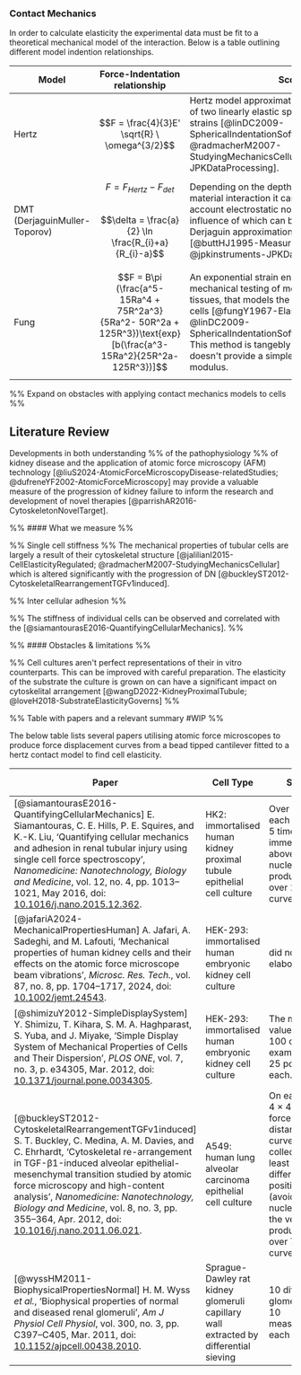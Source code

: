 
### Contact Mechanics

In order to calculate elasticity the experimental data must be fit to a theoretical mechanical model of the interaction. Below is a table outlining different model indention relationships.

| Model                         | Force-Indentation relationship                                                                                         | Scope                                                                                                                                                                                                                                                                                                                                         |
| ----------------------------- | ---------------------------------------------------------------------------------------------------------------------- | --------------------------------------------------------------------------------------------------------------------------------------------------------------------------------------------------------------------------------------------------------------------------------------------------------------------------------------------- |
| Hertz                         | $$F = \frac{4}{3}E' \sqrt{R} \ \omega^{3/2}$$                                                                          | Hertz model approximates the shallow indention of two linearly elastic spheres with infinitesimal strains [@linDC2009-SphericalIndentationSoftMatterHertzianRegime; @radmacherM2007-StudyingMechanicsCellular; @jpkinstruments-JPKDataProcessing].                                                                                            |
| DMT (DerjaguinMuller-Toporov) | $$F = F_{Hertz} - F_{det}$$<br>$$\delta = \frac{a}{2} \ln \frac{R_{i}+a}{R_{i}-a}$$                                    | Depending on the depth of indentation and the material interaction it can be important to account electrostatic non contact forces, the influence of which can be modelled using the Derjaguin approximation for interaction potential [@buttHJ1995-MeasuringSurfaceForces; @jpkinstruments-JPKDataProcessing].                               |
| Fung                          | $$F = B\pi (\frac{a^5- 15Ra^4 + 75R^2a^3}{5Ra^2- 50R^2a + 125R^3})\text{exp}⁡[b(\frac{a^3- 15Ra^2}{25R^2a- 125R^3})]$$ | An exponential strain energy function based on mechanical testing of mesentery and arterial tissues, that models the non linear elasticity of cells [@fungY1967-ElasticitySoftTissues; @linDC2009-SphericalIndentationSoftMatterHertzianRegime]. This method is tangebly more precise but doesn't provide a simple value for young's modulus. |

%% Expand on obstacles with applying contact mechanics models to cells %%

## Literature Review

Developments in both understanding %% of the pathophysiology %% of kidney disease and the application of atomic force microscopy (AFM) technology [@liuS2024-AtomicForceMicroscopyDisease-relatedStudies; @dufreneYF2002-AtomicForceMicroscopy] may provide a valuable measure of the progression of kidney failure to inform the research and development of novel therapies [@parrishAR2016-CytoskeletonNovelTarget].

%% #### What we measure %%

%% Single cell stiffness %%
The mechanical properties of tubular cells are largely a result of their cytoskeletal structure [@jalilianI2015-CellElasticityRegulated; @radmacherM2007-StudyingMechanicsCellular] which is altered significantly with the progression of DN [@buckleyST2012-CytoskeletalRearrangementTGFv1induced]. 

%% Inter cellular adhesion %%

%% The stiffness of individual cells can be observed and correlated with the [@siamantourasE2016-QuantifyingCellularMechanics]. %%

%% #### Obstacles & limitations %%

%% Cell cultures aren't perfect representations of their in vitro counterparts. This can be improved with careful preparation. The elasticity of the substrate the culture is grown on can have a significant impact on cytoskelital arrangement [@wangD2022-KidneyProximalTubule; @loveH2018-SubstrateElasticityGoverns]  %%

%% Table with papers and a relevant summary #WIP %%

The below table lists several papers utilising atomic force microscopes to produce force displacement curves from a bead tipped cantilever fitted to a hertz contact model to find cell elasticity.

| Paper                                                                                                                                                                                                                                                                                                                                                                                                                                                 | Cell Type                                                                            | Scope                                                                                                                                                                   | Cell Elasticity                                                   |
| ----------------------------------------------------------------------------------------------------------------------------------------------------------------------------------------------------------------------------------------------------------------------------------------------------------------------------------------------------------------------------------------------------------------------------------------------------- | ------------------------------------------------------------------------------------ | ----------------------------------------------------------------------------------------------------------------------------------------------------------------------- | ----------------------------------------------------------------- |
| [@siamantourasE2016-QuantifyingCellularMechanics]  E. Siamantouras, C. E. Hills, P. E. Squires, and K.-K. Liu, ‘Quantifying cellular mechanics and adhesion in renal tubular injury using single cell force spectroscopy’, _Nanomedicine: Nanotechnology, Biology and Medicine_, vol. 12, no. 4, pp. 1013–1021, May 2016, doi: [10.1016/j.nano.2015.12.362](https://doi.org/10.1016/j.nano.2015.12.362).                                              | HK2: immortalised human kidney proximal tubule  epithelial cell culture              | Over 30 cells each indented 5 times immediately above the nucleus producing over 150 curves.                                                                            | **control**: 320Pa <br>cells treated with TGF-β1: 549 Pa          |
| [@jafariA2024-MechanicalPropertiesHuman]  A. Jafari, A. Sadeghi, and M. Lafouti, ‘Mechanical properties of human kidney cells and their effects on the atomic force microscope beam vibrations’, _Microsc. Res. Tech._, vol. 87, no. 8, pp. 1704–1717, 2024, doi: [10.1002/jemt.24543](https://doi.org/10.1002/jemt.24543).                                                                                                                           | HEK-293: immortalised human embryonic kidney cell culture                            | did not elaborate                                                                                                                                                       | 539.8 Pa                                                          |
| [@shimizuY2012-SimpleDisplaySystem]  Y. Shimizu, T. Kihara, S. M. A. Haghparast, S. Yuba, and J. Miyake, ‘Simple Display System of Mechanical Properties of Cells and Their Dispersion’, _PLOS ONE_, vol. 7, no. 3, p. e34305, Mar. 2012, doi: [10.1371/journal.pone.0034305](https://doi.org/10.1371/journal.pone.0034305).                                                                                                                          | HEK-293: immortalised human embryonic kidney cell culture                            | The median of value of over 100 cells examined at 25 points each.                                                                                                       | mode value ($x_{0}$): 410 Pa <br>variance ($w$): 0.757            |
| [@buckleyST2012-CytoskeletalRearrangementTGFv1induced]  S. T. Buckley, C. Medina, A. M. Davies, and C. Ehrhardt, ‘Cytoskeletal re-arrangement in TGF-β1-induced alveolar epithelial-mesenchymal transition studied by atomic force microscopy and high-content analysis’, _Nanomedicine: Nanotechnology, Biology and Medicine_, vol. 8, no. 3, pp. 355–364, Apr. 2012, doi: [10.1016/j.nano.2011.06.021](https://doi.org/10.1016/j.nano.2011.06.021). | A549: human lung alveolar carcinoma epithelial cell culture                          | On each cell, a 4 × 4 grid of force-distance curves was collected in at least 5 different positions (avoiding the nucleus and the very edge) producing over 750 curves. | On Glass: 8300 $\pm$ 1100 Pa<br>On collagen I: 9100 $\pm$ 2900 Pa |
| [@wyssHM2011-BiophysicalPropertiesNormal]  H. M. Wyss _et al._, ‘Biophysical properties of normal and diseased renal glomeruli’, _Am J Physiol Cell Physiol_, vol. 300, no. 3, pp. C397–C405, Mar. 2011, doi: [10.1152/ajpcell.00438.2010](https://doi.org/10.1152/ajpcell.00438.2010).                                                                                                                                                               | Sprague-Dawley rat kidney glomeruli capillary wall extracted by differential sieving | 10 different glomeruli with 10 measurements each                                                                                                                        | 2,300 $\pm$ 160 Pa                                                |

